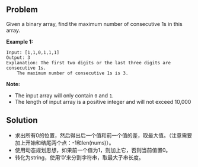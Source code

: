 ## Problem

Given a binary array, find the maximum number of consecutive 1s in this array.

**Example 1:**

```
Input: [1,1,0,1,1,1]
Output: 3
Explanation: The first two digits or the last three digits are consecutive 1s.
    The maximum number of consecutive 1s is 3.
```



**Note:**

- The input array will only contain `0` and `1`.
- The length of input array is a positive integer and will not exceed 10,000



## Solution

* 求出所有0的位置，然后得出后一个值和前一个值的差，取最大值。（注意需要加上开始和结尾两个点：-1和len(nums)）。
* 使用动态规划思想，如果前一个值为1，则加上它，否则当前值置0。
* 转化为string，使用‘0’来分割字符串，取最大子串长度。